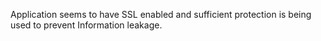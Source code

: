 Application seems to have SSL enabled and sufficient protection is being used to prevent Information leakage.